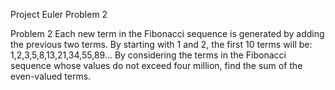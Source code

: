 Project Euler Problem 2

  Problem 2
Each new term in the Fibonacci sequence is generated by adding the previous two terms.
By starting with 1 and 2, the first 10 terms will be:
      1,2,3,5,8,13,21,34,55,89...
By considering the terms in the Fibonacci sequence whose values do not exceed four million, find the sum of the even-valued terms.